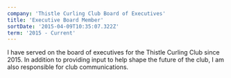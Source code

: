 ```yaml
---
company: 'Thistle Curling Club Board of Executives'
title: 'Executive Board Member'
sortDate: '2015-04-09T10:35:07.322Z'
term: '2015 - Current'
---
```

I have served on the board of executives for the Thistle Curling Club since 2015. In addition to providing input to help shape the future of the club, I am also responsible for club communications.
